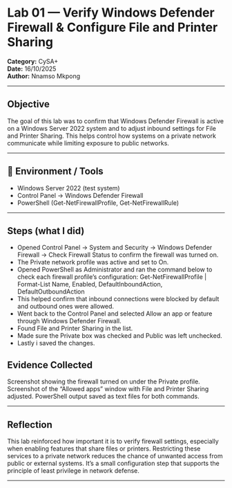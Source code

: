 # Lab 01 — Verify Windows Defender Firewall & Configure File and Printer Sharing
**Category:** CySA+  
**Date:** 16/10/2025  
**Author:** Nnamso Mkpong

---

## Objective
The goal of this lab was to confirm that Windows Defender Firewall is active on a Windows Server 2022 system and to adjust inbound settings for File and Printer Sharing. This helps control how systems on a private network communicate while limiting exposure to public networks.

---

## 🧰 Environment / Tools
- Windows Server 2022 (test system)  
- Control Panel → Windows Defender Firewall  
- PowerShell (Get-NetFirewallProfile, Get-NetFirewallRule)

---

## Steps (what I did)
- Opened Control Panel → System and Security → Windows Defender Firewall → Check Firewall Status to confirm the firewall was turned on.
- The Private network profile was active and set to On.
- Opened PowerShell as Administrator and ran the command below to check each firewall profile’s configuration:
  Get-NetFirewallProfile | Format-List Name, Enabled, DefaultInboundAction, DefaultOutboundAction
- This helped confirm that inbound connections were blocked by default and outbound ones were allowed.
- Went back to the Control Panel and selected Allow an app or feature through Windows Defender Firewall. 
- Found File and Printer Sharing in the list.
- Made sure the Private box was checked and Public was left unchecked.
- Lastly i saved the changes.

Evidence Collected
---
Screenshot showing the firewall turned on under the Private profile.
Screenshot of the “Allowed apps” window with File and Printer Sharing adjusted.
PowerShell output saved as text files for both commands.

---

Reflection
---
This lab reinforced how important it is to verify firewall settings, especially when enabling features that share files or printers. Restricting these services to a private network reduces the chance of unwanted access from public or external systems. It’s a small configuration step that supports the principle of least privilege in network defense.

---
